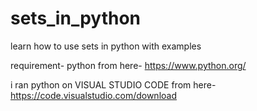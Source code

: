 # sets_in_python
learn how to use sets in python with examples

requirement- 
   python from here- https://www.python.org/
   
i ran python on VISUAL STUDIO CODE from here- https://code.visualstudio.com/download

